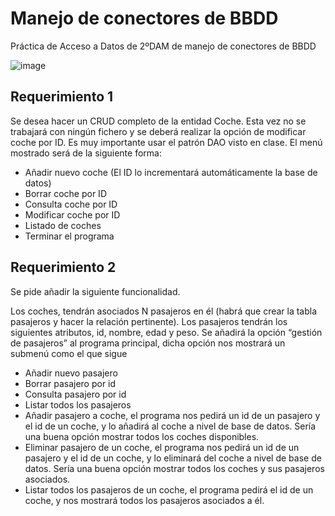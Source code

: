 # Manejo de conectores de BBDD
Práctica de Acceso a Datos de 2ºDAM de manejo de conectores de BBDD

![image](https://user-images.githubusercontent.com/98821740/217233343-0615ab03-3ccd-47d4-b177-d92ad4fcf148.png)


## Requerimiento 1

Se desea hacer un CRUD completo de la entidad Coche. Esta vez no se trabajará con ningún fichero y se deberá realizar la opción de modificar coche por ID. Es muy importante usar el patrón DAO visto en clase. El menú mostrado será de la siguiente forma:

* Añadir nuevo coche (El ID lo incrementará automáticamente la base de datos)
* Borrar coche por ID
* Consulta coche por ID
* Modificar coche por ID
* Listado de coches
* Terminar el programa

## Requerimiento 2

Se pide añadir la siguiente funcionalidad.

Los coches, tendrán asociados N pasajeros en él (habrá que crear la tabla pasajeros y hacer la relación pertinente). Los pasajeros tendrán los siguientes atributos, id, nombre, edad y peso. Se añadirá la opción “gestión de pasajeros” al programa principal, dicha opción nos mostrará un submenú como el que sigue

* Añadir nuevo pasajero
* Borrar pasajero por id
* Consulta pasajero por id
* Listar todos los pasajeros
* Añadir pasajero a coche, el programa nos pedirá un id de un pasajero y el id de un coche, y lo añadirá al coche a nivel de base de datos. Sería una buena opción mostrar todos los coches disponibles.
* Eliminar pasajero de un coche, el programa nos pedirá un id de un pasajero y el id de un coche, y lo eliminará del coche a nivel de base de datos. Sería una buena opción mostrar todos los coches y sus pasajeros asociados.
* Listar todos los pasajeros de un coche, el programa pedirá el id de un coche, y nos mostrará todos los pasajeros asociados a él.
